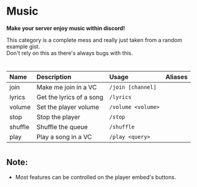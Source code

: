 # Music

**Make your server enjoy music within discord!**

This category is a complete mess and really just taken from a random example gist. <br />
Don't rely on this as there's always bugs with this.
#

| Name | Description | Usage | Aliases |
| :--- | :--- | :--- | :--- |
| join | Make me join in a VC | `/join [channel]`
| lyrics | Get the lyrics of a song | `/lyrics`
| volume | Set the player volume | `/volume <volume>`
| stop | Stop the player | `/stop`
| shuffle | Shuffle the queue | `/shuffle`
| play | Play a song in a VC | `/play <query>`

#
## Note:
- Most features can be controlled on the player embed's buttons.